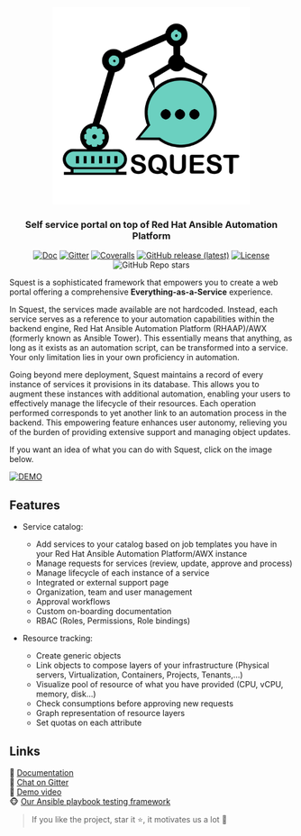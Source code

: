 <p align="center">
    <img style="width: 350px; height: 350px" src="project-static/squest/img/squest_full_logo_transparent.png">
</p>

<h3 align="center">Self service portal on top of Red Hat Ansible Automation Platform</h3>

<p align="center">
<a href="https://hewlettpackard.github.io/squest/latest"><img alt="Doc" src="https://img.shields.io/badge/read-documentation-1abc9c?style=flat-square"></a>
<a href="https://app.gitter.im/#/room/#HewlettPackard_squest:gitter.im"><img alt="Gitter" src="https://img.shields.io/gitter/room/HewlettPackard/squest?color=1abc9c&style=flat-square"></a>
<a href= "https://coveralls.io/github/HewlettPackard/squest"><img alt="Coveralls" src="https://img.shields.io/coveralls/github/HewlettPackard/squest?style=flat-square"></a>
<a href="https://github.com/HewlettPackard/squest/releases/latest"><img alt="GitHub release (latest)" src="https://img.shields.io/github/v/release/HewlettPackard/squest?style=flat-square"></a>
<a href="https://github.com/HewlettPackard/squest/blob/master/LICENSE.md"><img alt="License" src="https://img.shields.io/github/license/HewlettPackard/squest?style=flat-square"></a>
<img alt="GitHub Repo stars" src="https://img.shields.io/github/stars/HewlettPackard/squest?style=flat-square">
</p>

Squest is a sophisticated framework that empowers you to create a web portal offering a comprehensive **Everything-as-a-Service** experience.

In Squest, the services made available are not hardcoded. Instead, each service serves as a reference to your automation capabilities within the backend engine, 
Red Hat Ansible Automation Platform (RHAAP)/AWX (formerly known as Ansible Tower). This essentially means that anything, as long as it exists as an automation script, 
can be transformed into a service. Your only limitation lies in your own proficiency in automation.

Going beyond mere deployment, Squest maintains a record of every instance of services it provisions in its database. 
This allows you to augment these instances with additional automation, enabling your users to effectively manage the lifecycle of their resources. 
Each operation performed corresponds to yet another link to an automation process in the backend. This empowering feature enhances user autonomy, 
relieving you of the burden of providing extensive support and managing object updates.

If you want an idea of what you can do with Squest, click on the image below.

[![DEMO](https://i3.ytimg.com/vi/mQnNkSMMXwg/maxresdefault.jpg)](https://youtu.be/mQnNkSMMXwg)

## Features

- Service catalog:
  - Add services to your catalog based on job templates you have in your Red Hat Ansible Automation Platform/AWX instance
  - Manage requests for services (review, update, approve and process)
  - Manage lifecycle of each instance of a service
  - Integrated or external support page
  - Organization, team and user management
  - Approval workflows
  - Custom on-boarding documentation
  - RBAC (Roles, Permissions, Role bindings)

- Resource tracking:
  - Create generic objects
  - Link objects to compose layers of your infrastructure (Physical servers, Virtualization, Containers, Projects, Tenants,...)
  - Visualize pool of resource of what you have provided (CPU, vCPU, memory, disk...)
  - Check consumptions before approving new requests
  - Graph representation of resource layers
  - Set quotas on each attribute
  
## Links

:blue_book: [Documentation](https://hewlettpackard.github.io/squest/latest)<br/>
:speech_balloon: [Chat on Gitter](https://app.gitter.im/#/room/#HewlettPackard_squest:gitter.im)<br/>
:movie_camera: [Demo video](https://youtu.be/mQnNkSMMXwg)<br/>
:monkey_face: [Our Ansible playbook testing framework](https://github.com/HewlettPackard/monkeyble)

> If you like the project, star it ⭐, it motivates us a lot 🙂
